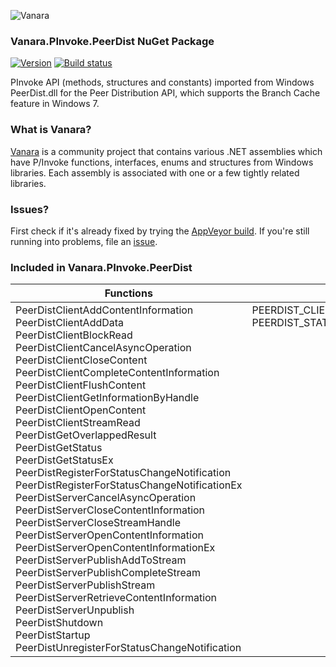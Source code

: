 ﻿![Vanara](https://github.com/dahall/Vanara/raw/master/docs/icons/VanaraHeading.png)
### Vanara.PInvoke.PeerDist NuGet Package
[![Version](https://img.shields.io/nuget/v/Vanara.PInvoke.PeerDist?label=NuGet&style=flat-square)](https://github.com/dahall/Vanara/releases)
[![Build status](https://img.shields.io/appveyor/build/dahall/vanara?label=AppVeyor%20build&style=flat-square)](https://ci.appveyor.com/project/dahall/vanara)

PInvoke API (methods, structures and constants) imported from Windows PeerDist.dll for the Peer Distribution API, which supports the Branch Cache feature in Windows 7.

### What is Vanara?

[Vanara](https://github.com/dahall/Vanara) is a community project that contains various .NET assemblies which have P/Invoke functions, interfaces, enums and structures from Windows libraries. Each assembly is associated with one or a few tightly related libraries.

### Issues?

First check if it's already fixed by trying the [AppVeyor build](https://ci.appveyor.com/nuget/vanara-prerelease).
If you're still running into problems, file an [issue](https://github.com/dahall/Vanara/issues).

### Included in Vanara.PInvoke.PeerDist

Functions | Enumerations | Structures
--- | --- | ---
PeerDistClientAddContentInformation<br>PeerDistClientAddData<br>PeerDistClientBlockRead<br>PeerDistClientCancelAsyncOperation<br>PeerDistClientCloseContent<br>PeerDistClientCompleteContentInformation<br>PeerDistClientFlushContent<br>PeerDistClientGetInformationByHandle<br>PeerDistClientOpenContent<br>PeerDistClientStreamRead<br>PeerDistGetOverlappedResult<br>PeerDistGetStatus<br>PeerDistGetStatusEx<br>PeerDistRegisterForStatusChangeNotification<br>PeerDistRegisterForStatusChangeNotificationEx<br>PeerDistServerCancelAsyncOperation<br>PeerDistServerCloseContentInformation<br>PeerDistServerCloseStreamHandle<br>PeerDistServerOpenContentInformation<br>PeerDistServerOpenContentInformationEx<br>PeerDistServerPublishAddToStream<br>PeerDistServerPublishCompleteStream<br>PeerDistServerPublishStream<br>PeerDistServerRetrieveContentInformation<br>PeerDistServerUnpublish<br>PeerDistShutdown<br>PeerDistStartup<br>PeerDistUnregisterForStatusChangeNotification<br> | PEERDIST_CLIENT_INFO_BY_HANDLE_CLASS<br>PEERDIST_STATUS<br><br><br><br><br><br><br><br><br><br><br><br><br><br><br><br><br><br><br><br><br><br><br><br><br><br><br> | PEERDIST_CLIENT_BASIC_INFO<br>PEERDIST_CONTENT_HANDLE<br>PEERDIST_CONTENT_TAG<br>PEERDIST_CONTENTINFO_HANDLE<br>PEERDIST_INSTANCE_HANDLE<br>PEERDIST_PUBLICATION_OPTIONS<br>PEERDIST_RETRIEVAL_OPTIONS<br>PEERDIST_STATUS_INFO<br>PEERDIST_STREAM_HANDLE<br><br><br><br><br><br><br><br><br><br><br><br><br><br><br><br><br><br><br><br>

